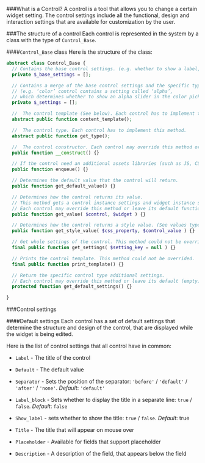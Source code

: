 ###What is a Control?
A control is a tool that allows you to change a certain widget setting. The control settings include all the functional, design and interaction settings that are available for customization by the user.

###The structure of a control
Each control is represented in the system by a class with the type of `Control_Base`.

####`Control_Base` class
Here is the structure of the class:

```php
abstract class Control_Base {
  // Contains the base control settings. (e.g. whether to show a label, the separator type etc.).
  private $_base_settings = [];

  // Contains a merge of the base control settings and the specific type additional settings.
  // (e.g. ‘color’ control contains a setting called ‘alpha’,
  // which determines whether to show an alpha slider in the color picker ).
  private $_settings = [];

  //  The control template (See below). Each control has to implement this method.
  abstract public function content_template();

  //  The control type. Each control has to implement this method.
  abstract public function get_type();

  //  The control constructor. Each control may override this method or leave its default functionality.
  public function __construct() {}

  // If the control need an additional assets libraries (such as JS, CSS etc.), It will be enqueued here.
  public function enqueue() {}

  // Determines the default value that the control will return.
  public function get_default_value() {}

  // Determines how the control returns its value.
  // This method gets a control instance settings and widget instance settings and decides the value will be returned.
  // Each control may override this method or leave its default functionality.
  public function get_value( $control, $widget ) {}

  // Determines how the control returns a style value. (See values types below).
  public function get_style_value( $css_property, $control_value ) {}

  // Get whole settings of the control. This method could not be overrided.
  final public function get_settings( $setting_key = null ) {}

  // Prints the control template. This method could not be overrided.
  final public function print_template() {}

  // Return the specific control type additional settings.
  // Each control may override this method or leave its default (empty).
  protected function get_default_settings() {}

}
```

###Control settings

####Default settings
Each control has a set of default settings that determine the structure and design of the control, that are displayed while the widget is being edited.

Here is the list of control settings that all control have in common:

- `Label` - The title of the control

- `Default` - The default value

- `Separator` - Sets the position of the separator: `'before'` / `'default'` / `'after'` / `'none'`. *Default*: `'default'`

- `Label_block` - Sets whether to display the title in a separate line: `true` / `false`. *Default*: `false`

- `Show_label` - sets whether to show the title: `true` / `false`. *Default*: true

- `Title` - The title that will appear on mouse over

- `Placeholder` - Available for fields that support placeholder

- `Description` - A description of the field, that appears below the field
